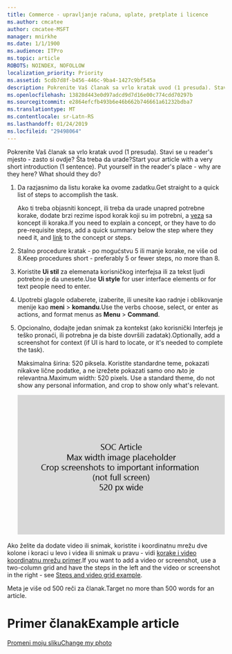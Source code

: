 ```yaml
---
title: Commerce - upravljanje računa, uplate, pretplate i licence
ms.author: cmcatee
author: cmcatee-MSFT
manager: mnirkhe
ms.date: 1/1/1900
ms.audience: ITPro
ms.topic: article
ROBOTS: NOINDEX, NOFOLLOW
localization_priority: Priority
ms.assetid: 5cdb7d8f-b456-446c-9ba4-1427c9bf545a
description: Pokrenite Vaš članak sa vrlo kratak uvod (1 presuda). Stavi se u reader's mjesto - zasto si ovdje? Šta treba da urade?
ms.openlocfilehash: 13828d443e0d97adcd9d7d16e00c774cdd70297b
ms.sourcegitcommit: e2864efcfb493b6e46b662b746661a61232bdba7
ms.translationtype: MT
ms.contentlocale: sr-Latn-RS
ms.lasthandoff: 01/24/2019
ms.locfileid: "29498064"
---
```

<span data-ttu-id="8f5b0-p102">Pokrenite Vaš članak sa vrlo kratak uvod (1 presuda). Stavi se u reader's mjesto - zasto si ovdje? Šta treba da urade?</span><span class="sxs-lookup"><span data-stu-id="8f5b0-p102">Start your article with a very short introduction (1 sentence). Put yourself in the reader's place - why are they here? What should they do?</span></span> 
  
1. <span data-ttu-id="8f5b0-108">Da razjasnimo da listu korake ka ovome zadatku.</span><span class="sxs-lookup"><span data-stu-id="8f5b0-108">Get straight to a quick list of steps to accomplish the task.</span></span>
    
    <span data-ttu-id="8f5b0-109">Ako ti treba objasniti koncept, ili treba da urade unapred potrebne korake, dodate brzi rezime ispod korak koji su im potrebni, a [veza](https://support.office.com/article/f37e7984-cf03-4fde-92d3-82970d7e241b.aspx) sa koncept ili koraka.</span><span class="sxs-lookup"><span data-stu-id="8f5b0-109">If you need to explain a concept, or they have to do pre-requisite steps, add a quick summary below the step where they need it, and [link](https://support.office.com/article/f37e7984-cf03-4fde-92d3-82970d7e241b.aspx) to the concept or steps.</span></span> 
    
2. <span data-ttu-id="8f5b0-110">Stalno procedure kratak - po mogućstvu 5 ili manje korake, ne više od 8.</span><span class="sxs-lookup"><span data-stu-id="8f5b0-110">Keep procedures short - preferably 5 or fewer steps, no more than 8.</span></span>
    
3. <span data-ttu-id="8f5b0-111">Koristite **Ui stil** za elemenata korisničkog interfejsa ili za tekst ljudi potrebno je da unesete.</span><span class="sxs-lookup"><span data-stu-id="8f5b0-111">Use **Ui style** for user interface elements or for text people need to enter.</span></span> 
    
4. <span data-ttu-id="8f5b0-112">Upotrebi glagole odaberete, izaberite, ili unesite kao radnje i oblikovanje menije kao **meni** \> **komandu**.</span><span class="sxs-lookup"><span data-stu-id="8f5b0-112">Use the verbs choose, select, or enter as actions, and format menus as **Menu** \> **Command**.</span></span>
    
5. <span data-ttu-id="8f5b0-113">Opcionalno, dodajte jedan snimak za kontekst (ako korisnički Interfejs je teško pronaći, ili potrebna je da biste dovršili zadatak).</span><span class="sxs-lookup"><span data-stu-id="8f5b0-113">Optionally, add a screenshot for context (if UI is hard to locate, or it's needed to complete the task).</span></span>
    
    <span data-ttu-id="8f5b0-p103">Maksimalna širina: 520 piksela. Koristite standardne teme, pokazati nikakve lične podatke, a ne izrežete pokazati samo ono љto je relevantna.</span><span class="sxs-lookup"><span data-stu-id="8f5b0-p103">Maximum width: 520 pixels. Use a standard theme, do not show any personal information, and crop to show only what's relevant.</span></span> 
    
    ![Čuvar mesta - Maksimalna širina za art članak Šoć je 520 piksela](media/7d43d3be-8658-4a5b-aa15-ed62a47a2b24.png)
  
<span data-ttu-id="8f5b0-117">Ako želite da dodate video ili snimak, koristite i koordinatnu mrežu dve kolone i koraci u levo i videa ili snimak u pravu - vidi [korake i video koordinatnu mrežu primer](https://support.office.com/article/14ce8e82-efa0-47f5-bb84-94f078db3dae.aspx).</span><span class="sxs-lookup"><span data-stu-id="8f5b0-117">If you want to add a video or screenshot, use a two-column grid and have the steps in the left and the video or screenshot in the right - see [Steps and video grid example](https://support.office.com/article/14ce8e82-efa0-47f5-bb84-94f078db3dae.aspx).</span></span> 
  
<span data-ttu-id="8f5b0-118">Meta je više od 500 reči za članak.</span><span class="sxs-lookup"><span data-stu-id="8f5b0-118">Target no more than 500 words for an article.</span></span>
  
# <a name="example-article"></a><span data-ttu-id="8f5b0-119">Primer članak</span><span class="sxs-lookup"><span data-stu-id="8f5b0-119">Example article</span></span>

[<span data-ttu-id="8f5b0-120">Promeni moju sliku</span><span class="sxs-lookup"><span data-stu-id="8f5b0-120">Change my photo</span></span>](https://support.office.com/article/555376e0-1fca-49ba-8434-307a0525c767.aspx)
  

